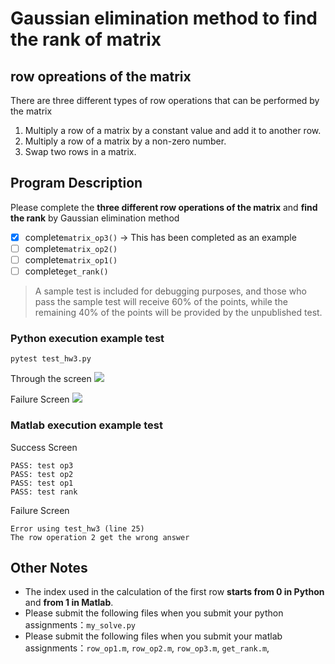 # Gaussian elimination method to find the rank of matrix

## row opreations of the matrix
There are three different types of row operations that can be performed by the matrix
1. Multiply a row of a matrix by a constant value and add it to another row.
2. Multiply a row of a matrix by a non-zero number.
3. Swap two rows in a matrix.


## Program Description
Please complete the **three different row operations of the matrix** and **find the rank** by Gaussian elimination method
+ [x] complete`matrix_op3()` -> This has been completed as an example
+ [ ] complete`matrix_op2()`
+ [ ] complete`matrix_op1()`
+ [ ] complete`get_rank()`

> A sample test is included for debugging purposes, and those who pass the sample test will receive 60% of the points, while the remaining 40% of the points will be provided by the unpublished test.

### Python execution example test
```
pytest test_hw3.py
```
Through the screen
![](https://i.imgur.com/Wc1u2P6.png)

Failure Screen
![](https://i.imgur.com/1207NOe.png)


### Matlab execution example test

Success Screen
```
PASS: test op3
PASS: test op2
PASS: test op1
PASS: test rank
```
Failure Screen
```
Error using test_hw3 (line 25)
The row operation 2 get the wrong answer
```


## Other Notes
+ The index used in the calculation of the first row **starts from 0 in Python** and **from 1 in Matlab**.
+ Please submit the following files when you submit your python assignments：`my_solve.py`
+ Please submit the following files when you submit your matlab assignments：`row_op1.m`, `row_op2.m`, `row_op3.m`, `get_rank.m`,
